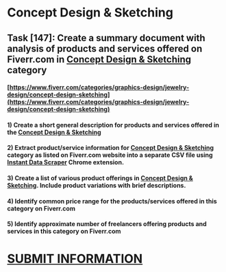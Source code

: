 # Concept Design & Sketching
## Task [147]: Create a summary document with analysis of products and services offered on Fiverr.com in [Concept Design & Sketching](https://www.fiverr.com/categories/graphics-design/jewelry-design/concept-design-sketching) category
#### [https://www.fiverr.com/categories/graphics-design/jewelry-design/concept-design-sketching](https://www.fiverr.com/categories/graphics-design/jewelry-design/concept-design-sketching)
#### 1) Create a short general description for products and services offered in the [Concept Design & Sketching](https://www.fiverr.com/categories/graphics-design/jewelry-design/concept-design-sketching)
#### 2) Extract product/service information for [Concept Design & Sketching](https://www.fiverr.com/categories/graphics-design/jewelry-design/concept-design-sketching) category as listed on Fiverr.com website into a separate CSV file using [Instant Data Scraper](https://chrome.google.com/webstore/detail/instant-data-scraper/ofaokhiedipichpaobibbnahnkdoiiah) Chrome extension.
#### 3) Create a list of various product offerings in [Concept Design & Sketching](https://www.fiverr.com/categories/graphics-design/jewelry-design/concept-design-sketching). Include product variations with brief descriptions.
#### 4) Identify common price range for the products/services offered in this category on Fiverr.com
#### 5) Identify approximate number of freelancers offering products and services in this category on Fiverr.com

# [SUBMIT INFORMATION](https://forms.office.com/r/8AEKjkLxKG)

